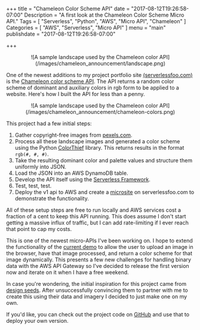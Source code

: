 +++
title = "Chameleon Color Scheme API"
date = "2017-08-12T19:26:58-07:00"
Description = "A first look at the Chameleon Color Scheme Micro API."
Tags = [
  "Serverless",
  "Python",
  "AWS",
  "Micro API",
  "Chameleon"
]
Categories = [
  "AWS",
  "Serverless",
  "Micro API"
]
menu = "main"
publishdate = "2017-08-12T19:26:58-07:00"

+++


<center>![A sample landscape used by the Chameleon color API](/images/chameleon_announcement/landscape.png)</center>

One of the newest additions to my project portfolio site [(serverlessfoo.com)](https://www.serverlessfoo.com) is the [Chameleon color scheme API](https://www.serverlessfoo.com/projects/chameleon/index.html). The API returns a random color scheme of dominant and auxiliary colors in rgb form to be applied to a website. Here's how I built the API for less than a penny.

<!--more-->

<center>![A sample landscape used by the Chameleon color API](/images/chameleon_announcement/chameleon-colors.png)</center>

This project had a few initial steps:

1. Gather copyright-free images from [pexels.com](https://www.pexels.com/). 
2. Process all these landscape images and generated a color scheme using the Python [ColorThief](https://github.com/fengsp/color-thief-py) library. This returns results in the format `rgb(#, #, #)`.
3. Take the resulting dominant color and palette values and structure them uniformly into JSON.
4. Load the JSON into an AWS DynamoDB table.
5. Develop the API itself using the [Serverless Framework](serverless.com).
6. Test, test, test. 
7. Deploy the v1 api to AWS and create a [microsite]((https://www.serverlessfoo.com/projects/chameleon/index.html)) on serverlessfoo.com to demonstrate the functionality.

All of these setup steps are free to run locally and AWS services cost a fraction of a cent to keep this API running. This does assume I don't start getting a massive influx of traffic, but I can add rate-limiting if I ever reach that point to cap my costs.

This is one of the newest micro-APIs I've been working on. I hope to extend the functionality of the [current demo](https://www.serverlessfoo.com/projects/chameleon/index.html) to allow the user to upload an image in the browser, have that image processed, and return a color scheme for that image dynamically. This presents a few new challenges for handling binary data with the AWS API Gateway so I've decided to release the first version now and iterate on it when I have a free weekend.

In case you're wondering, the initial inspiration for this project came from [design seeds](design-seeds.com). After unsuccessfully convincing them to partner with me to create this using their data and imagery I decided to just make one on my own.

If you'd like, you can check out the project code on [GitHub](https://github.com/fernando-mc/color-scheme-api) and use that to deploy your own version.
